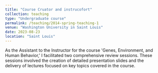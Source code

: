 ```yaml
---
title: "Course Cruator and instrucofort"
collection: teaching
type: "Undergraduate course"
permalink: /teaching/2014-spring-teaching-1
venue: "Washington University in Saint Louis"
date: 2023-08-23
location: "Saint Louis"
---
```



As the Assistant to the Instructor for the course 'Genes, Environment, and Human Behavior,' I facilitated two comprehensive review sessions. These sessions involved the creation of detailed presentation slides and the delivery of lectures focused on key topics covered in the course. 
